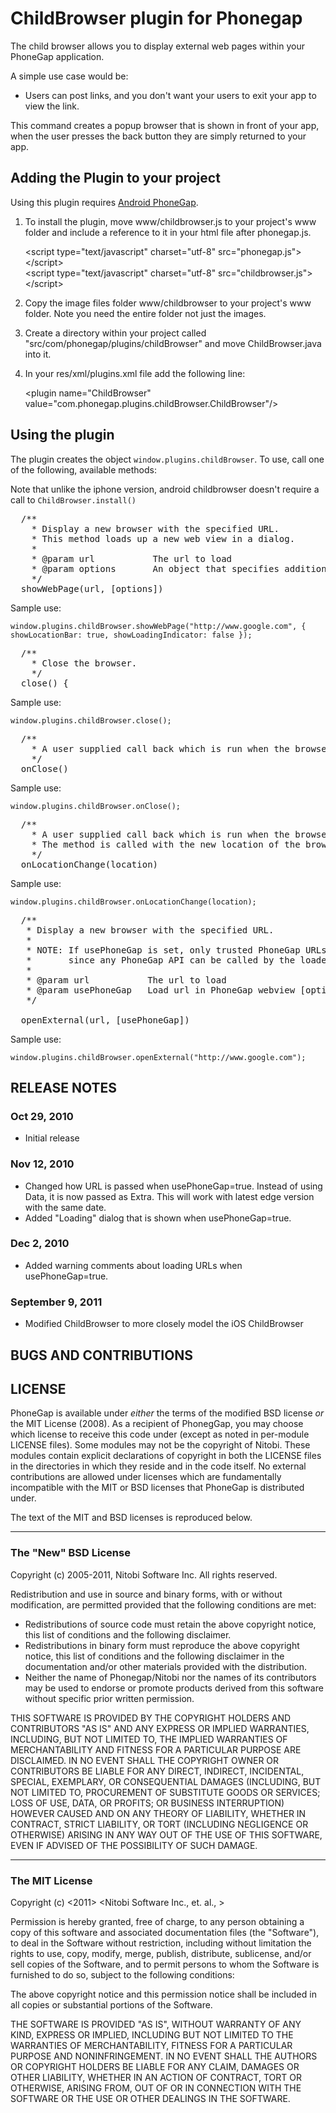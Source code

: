 # ChildBrowser plugin for Phonegap #

The child browser allows you to display external web pages within your PhoneGap application.

A simple use case would be:

- Users can post links, and you don't want your users to exit your app to view the link.

This command creates a popup browser that is shown in front of your app, when the user presses the back button they are simply returned to your app.

## Adding the Plugin to your project ##

Using this plugin requires [Android PhoneGap](http://github.com/phonegap/phonegap-android).

1. To install the plugin, move www/childbrowser.js to your project's www folder and include a reference to it in your html file after phonegap.js.

    &lt;script type="text/javascript" charset="utf-8" src="phonegap.js"&gt;&lt;/script&gt;<br/>
    &lt;script type="text/javascript" charset="utf-8" src="childbrowser.js"&gt;&lt;/script&gt;
    
2. Copy the image files folder www/childbrowser to your project's www folder. Note you need the entire folder not just the images.

3. Create a directory within your project called "src/com/phonegap/plugins/childBrowser" and move ChildBrowser.java into it.

4. In your res/xml/plugins.xml file add the following line:

    &lt;plugin name="ChildBrowser" value="com.phonegap.plugins.childBrowser.ChildBrowser"/&gt;

## Using the plugin ##

The plugin creates the object `window.plugins.childBrowser`.  To use, call one of the following, available methods:

Note that unlike the iphone version, android childbrowser doesn't require a call to `ChildBrowser.install()`

<pre>
  /**
	* Display a new browser with the specified URL.
    * This method loads up a new web view in a dialog.
    *
    * @param url           The url to load
    * @param options       An object that specifies additional options
    */
  showWebPage(url, [options])
</pre>

Sample use:

    window.plugins.childBrowser.showWebPage("http://www.google.com", { showLocationBar: true, showLoadingIndicator: false });

<pre>
  /**
	* Close the browser.
    */
  close() {
</pre>

Sample use:

    window.plugins.childBrowser.close();

<pre>
  /**
	* A user supplied call back which is run when the browser is closed.
    */
  onClose() 
</pre>

Sample use:

    window.plugins.childBrowser.onClose();

<pre>
  /**
	* A user supplied call back which is run when the browser location changes.
	* The method is called with the new location of the browser.
    */
  onLocationChange(location) 
</pre>

Sample use:

    window.plugins.childBrowser.onLocationChange(location);

<pre>
  /**
   * Display a new browser with the specified URL.
   * 
   * NOTE: If usePhoneGap is set, only trusted PhoneGap URLs should be loaded,
   *       since any PhoneGap API can be called by the loaded HTML page.
   *
   * @param url           The url to load
   * @param usePhoneGap   Load url in PhoneGap webview [optional] - Default: false
   */
   
  openExternal(url, [usePhoneGap])
</pre>

Sample use:

    window.plugins.childBrowser.openExternal("http://www.google.com");

## RELEASE NOTES ##

### Oct 29, 2010 ###

* Initial release

### Nov 12, 2010 ###

* Changed how URL is passed when usePhoneGap=true.  Instead of using Data, it is now passed as Extra.  This will work with latest edge version with the same date.
* Added "Loading" dialog that is shown when usePhoneGap=true.

### Dec 2, 2010 ###

* Added warning comments about loading URLs when usePhoneGap=true.

### September 9, 2011 ###

* Modified ChildBrowser to more closely model the iOS ChildBrowser

## BUGS AND CONTRIBUTIONS ##


## LICENSE ##

PhoneGap is available under *either* the terms of the modified BSD license *or* the
MIT License (2008). As a recipient of PhonegGap, you may choose which
license to receive this code under (except as noted in per-module LICENSE
files). Some modules may not be the copyright of Nitobi.   These
modules contain explicit declarations of copyright in both the LICENSE files in
the directories in which they reside and in the code itself. No external
contributions are allowed under licenses which are fundamentally incompatible
with the MIT or BSD licenses that PhoneGap is distributed under.

The text of the MIT and BSD licenses is reproduced below. 

---

### The "New" BSD License

Copyright (c) 2005-2011, Nitobi Software Inc.
All rights reserved.

Redistribution and use in source and binary forms, with or without
modification, are permitted provided that the following conditions are met:

  * Redistributions of source code must retain the above copyright notice, this
    list of conditions and the following disclaimer.
  * Redistributions in binary form must reproduce the above copyright notice,
    this list of conditions and the following disclaimer in the documentation
    and/or other materials provided with the distribution.
  * Neither the name of Phonegap/Nitobi nor the names of its contributors
    may be used to endorse or promote products derived from this software
    without specific prior written permission.

THIS SOFTWARE IS PROVIDED BY THE COPYRIGHT HOLDERS AND CONTRIBUTORS "AS IS" AND
ANY EXPRESS OR IMPLIED WARRANTIES, INCLUDING, BUT NOT LIMITED TO, THE IMPLIED
WARRANTIES OF MERCHANTABILITY AND FITNESS FOR A PARTICULAR PURPOSE ARE
DISCLAIMED.  IN NO EVENT SHALL THE COPYRIGHT OWNER OR CONTRIBUTORS BE LIABLE
FOR ANY DIRECT, INDIRECT, INCIDENTAL, SPECIAL, EXEMPLARY, OR CONSEQUENTIAL
DAMAGES (INCLUDING, BUT NOT LIMITED TO, PROCUREMENT OF SUBSTITUTE GOODS OR
SERVICES; LOSS OF USE, DATA, OR PROFITS; OR BUSINESS INTERRUPTION) HOWEVER
CAUSED AND ON ANY THEORY OF LIABILITY, WHETHER IN CONTRACT, STRICT LIABILITY,
OR TORT (INCLUDING NEGLIGENCE OR OTHERWISE) ARISING IN ANY WAY OUT OF THE USE
OF THIS SOFTWARE, EVEN IF ADVISED OF THE POSSIBILITY OF SUCH DAMAGE.

---

### The MIT License

Copyright (c) <2011> <Nitobi Software Inc., et. al., >

 Permission is hereby granted, free of charge, to any person obtaining a copy
 of this software and associated documentation files (the "Software"), to deal
 in the Software without restriction, including without limitation the rights
 to use, copy, modify, merge, publish, distribute, sublicense, and/or sell
 copies of the Software, and to permit persons to whom the Software is
 furnished to do so, subject to the following conditions:

 The above copyright notice and this permission notice shall be included in
 all copies or substantial portions of the Software.

 THE SOFTWARE IS PROVIDED "AS IS", WITHOUT WARRANTY OF ANY KIND, EXPRESS OR
 IMPLIED, INCLUDING BUT NOT LIMITED TO THE WARRANTIES OF MERCHANTABILITY,
 FITNESS FOR A PARTICULAR PURPOSE AND NONINFRINGEMENT. IN NO EVENT SHALL THE
 AUTHORS OR COPYRIGHT HOLDERS BE LIABLE FOR ANY CLAIM, DAMAGES OR OTHER
 LIABILITY, WHETHER IN AN ACTION OF CONTRACT, TORT OR OTHERWISE, ARISING FROM,
 OUT OF OR IN CONNECTION WITH THE SOFTWARE OR THE USE OR OTHER DEALINGS IN
 THE SOFTWARE.
 
